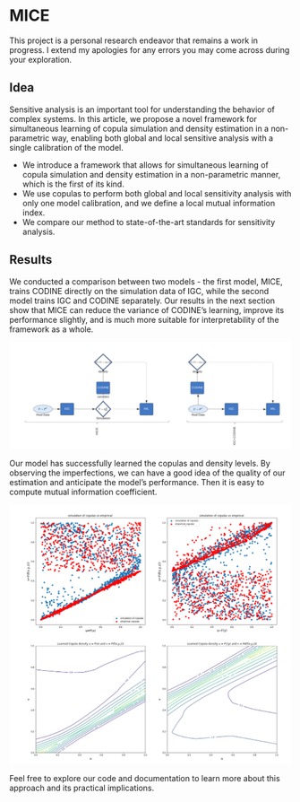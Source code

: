 # MICE
This project is a personal research endeavor that remains a work in progress. I extend my apologies for any errors you may come across during your exploration.

## Idea
Sensitive analysis is an important tool for understanding the behavior of complex systems. In this article, we propose a novel framework for simultaneous learning of copula simulation and density estimation in a non-parametric way, enabling both global and local sensitive analysis with a single calibration of the model.

- We introduce a framework that allows for simultaneous learning of copula simulation and density estimation in a non-parametric manner, which is the first of its kind.
- We use copulas to perform both global and local sensitivity analysis with only one model calibration, and we define a local mutual information index.
- We compare our method to state-of-the-art standards for sensitivity analysis.
  
## Results 

We conducted a comparison between two models - the first model, MICE, trains CODINE directly on the simulation data of IGC, while the second model trains IGC and CODINE separately. Our results in the next section show that MICE can reduce the variance of CODINE’s learning, improve its performance slightly, and is much more suitable for interpretability of the framework as a whole.

![Alt Text](https://github.com/c1adrien/MICE/blob/main/results%20paper/model.png)


Our model has successfully learned the copulas and density levels. By observing the imperfections, we can have a good idea of the quality of our estimation and anticipate the model’s performance. Then it is easy to compute mutual information coefficient. 


![Alt Text](https://github.com/c1adrien/MICE/blob/main/results%20paper/copulas_learned.png)


Feel free to explore our code and documentation to learn more about this approach and its practical implications.
